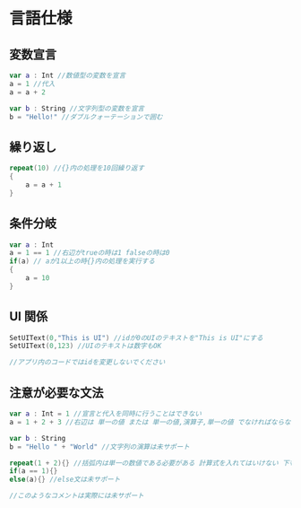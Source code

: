 # 言語仕様

## 変数宣言

```swift
var a : Int //数値型の変数を宣言
a = 1 //代入
a = a + 2

var b : String //文字列型の変数を宣言
b = "Hello!" //ダブルクォーテーションで囲む
```

## 繰り返し

```swift
repeat(10) //{}内の処理を10回繰り返す
{
    a = a + 1
}
```

## 条件分岐

```swift
var a : Int
a = 1 == 1 //右辺がtrueの時は1 falseの時は0
if(a) // aが1以上の時{}内の処理を実行する
{
    a = 10
}
```

## UI 関係

```swift
SetUIText(0,"This is UI") //idが0のUIのテキストを"This is UI"にする
SetUIText(0,123) //UIのテキストは数字もOK

//アプリ内のコードではidを変更しないでください
```

## 注意が必要な文法

```swift
var a : Int = 1 //宣言と代入を同時に行うことはできない
a = 1 + 2 + 3 //右辺は 単一の値 または 単一の値,演算子,単一の値 でなければならない

var b : String
b = "Hello " + "World" //文字列の演算は未サポート

repeat(1 + 2){} //括弧内は単一の数値である必要がある 計算式を入れてはいけない 下も同様
if(a == 1){}
else(a){} //else文は未サポート

//このようなコメントは実際には未サポート
```
